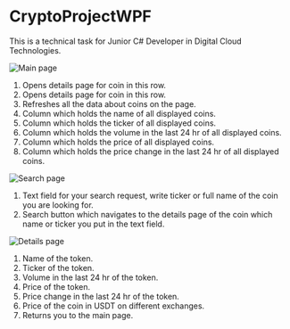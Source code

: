 # CryptoProjectWPF

This is a technical task for Junior C# Developer in Digital Cloud Technologies.

![Main page](https://imgur.com/A1dDPc4)

1. Opens details page for coin in this row.
2. Opens details page for coin in this row.
3. Refreshes all the data about coins on the page.
4. Column which holds the name of all displayed coins.
4. Column which holds the ticker of all displayed coins.
4. Column which holds the volume in the last 24 hr of all displayed coins.
4. Column which holds the price of all displayed coins.
4. Column which holds the price change in the last 24 hr of all displayed coins.

![Search page](https://imgur.com/m0Sztyu)

1. Text field for your search request, write ticker or full name of the coin you are looking for.
2. Search button which navigates to the details page of the coin which name or ticker you put in the text field.

![Details page](https://imgur.com/PWZSAZ0)

1. Name of the token.
2. Ticker of the token.
3. Volume in the last 24 hr of the token.
4. Price of the token.
5. Price change in the last 24 hr of the token.
6. Price of the coin in USDT on different exchanges.
7. Returns you to the main page.



